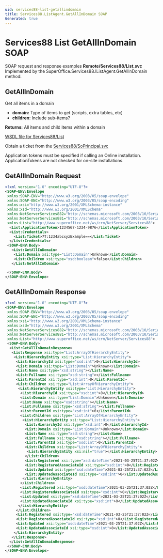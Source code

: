 ```yaml
---
uid: services88-list-getallindomain
title: Services88.ListAgent.GetAllInDomain SOAP
Generated: true
---
```


# Services88 List GetAllInDomain SOAP

SOAP request and response examples **Remote/Services88/List.svc**
Implemented by the <see cref="M:SuperOffice.Services88.IListAgent.GetAllInDomain">SuperOffice.Services88.IListAgent.GetAllInDomain</see> method.

## GetAllInDomain

Get all items in a domain

* **domain:** Type of items to get (scripts, extra tables, etc)
* **children:** Include sub-items?

**Returns:** All items and child items within a domain


[WSDL file for Services88/List](../Services88-List.md)

Obtain a ticket from the [Services88/SoPrincipal.svc](../SoPrincipal/index.md)

Application tokens must be specified if calling an Online installation. ApplicationTokens are not checked for on-site installations.

## GetAllInDomain Request

```xml
<?xml version="1.0" encoding="UTF-8"?>
<SOAP-ENV:Envelope
 xmlns:SOAP-ENV="http://www.w3.org/2003/05/soap-envelope"
 xmlns:SOAP-ENC="http://www.w3.org/2003/05/soap-encoding"
 xmlns:xsi="http://www.w3.org/2001/XMLSchema-instance"
 xmlns:xsd="http://www.w3.org/2001/XMLSchema"
 xmlns:NetServerServices882="http://schemas.microsoft.com/2003/10/Serialization/Arrays"
 xmlns:NetServerServices881="http://schemas.microsoft.com/2003/10/Serialization/"
 xmlns:List="http://www.superoffice.net/ws/crm/NetServer/Services88">
  <List:ApplicationToken>1234567-1234-9876</List:ApplicationToken>
  <List:Credentials>
    <List:Ticket>7T:1234abcxyzExample==</List:Ticket>
  </List:Credentials>
 <SOAP-ENV:Body>
   <List:GetAllInDomain>
    <List:Domain xsi:type="List:Domain">Unknown</List:Domain>
    <List:Children xsi:type="xsd:boolean">false</List:Children>
   </List:GetAllInDomain>

 </SOAP-ENV:Body>
</SOAP-ENV:Envelope>

```


## GetAllInDomain Response

```xml
<?xml version="1.0" encoding="UTF-8"?>
<SOAP-ENV:Envelope
 xmlns:SOAP-ENV="http://www.w3.org/2003/05/soap-envelope"
 xmlns:SOAP-ENC="http://www.w3.org/2003/05/soap-encoding"
 xmlns:xsi="http://www.w3.org/2001/XMLSchema-instance"
 xmlns:xsd="http://www.w3.org/2001/XMLSchema"
 xmlns:NetServerServices882="http://schemas.microsoft.com/2003/10/Serialization/Arrays"
 xmlns:NetServerServices881="http://schemas.microsoft.com/2003/10/Serialization/"
 xmlns:List="http://www.superoffice.net/ws/crm/NetServer/Services88">
 <SOAP-ENV:Body>
  <List:GetAllInDomainResponse>
   <List:Response xsi:type="List:ArrayOfHierarchyEntity">
    <List:HierarchyEntity xsi:type="List:HierarchyEntity">
     <List:HierarchyId xsi:type="xsd:int">0</List:HierarchyId>
     <List:Domain xsi:type="List:Domain">Unknown</List:Domain>
     <List:Name xsi:type="xsd:string"></List:Name>
     <List:Fullname xsi:type="xsd:string"></List:Fullname>
     <List:ParentId xsi:type="xsd:int">0</List:ParentId>
     <List:Children xsi:type="List:ArrayOfHierarchyEntity">
      <List:HierarchyEntity xsi:type="List:HierarchyEntity">
       <List:HierarchyId xsi:type="xsd:int">0</List:HierarchyId>
       <List:Domain xsi:type="List:Domain">Unknown</List:Domain>
       <List:Name xsi:type="xsd:string"></List:Name>
       <List:Fullname xsi:type="xsd:string"></List:Fullname>
       <List:ParentId xsi:type="xsd:int">0</List:ParentId>
       <List:Children xsi:type="List:ArrayOfHierarchyEntity">
        <List:HierarchyEntity xsi:type="List:HierarchyEntity">
         <List:HierarchyId xsi:type="xsd:int">0</List:HierarchyId>
         <List:Domain xsi:type="List:Domain">Unknown</List:Domain>
         <List:Name xsi:type="xsd:string"></List:Name>
         <List:Fullname xsi:type="xsd:string"></List:Fullname>
         <List:ParentId xsi:type="xsd:int">0</List:ParentId>
         <List:Children xsi:type="List:ArrayOfHierarchyEntity">
          <List:HierarchyEntity xsi:nil="true"></List:HierarchyEntity>
         </List:Children>
         <List:Registered xsi:type="xsd:dateTime">2021-03-25T21:37:02Z</List:Registered>
         <List:RegisteredAssociateId xsi:type="xsd:int">0</List:RegisteredAssociateId>
         <List:Updated xsi:type="xsd:dateTime">2021-03-25T21:37:02Z</List:Updated>
         <List:UpdatedAssociateId xsi:type="xsd:int">0</List:UpdatedAssociateId>
        </List:HierarchyEntity>
       </List:Children>
       <List:Registered xsi:type="xsd:dateTime">2021-03-25T21:37:02Z</List:Registered>
       <List:RegisteredAssociateId xsi:type="xsd:int">0</List:RegisteredAssociateId>
       <List:Updated xsi:type="xsd:dateTime">2021-03-25T21:37:02Z</List:Updated>
       <List:UpdatedAssociateId xsi:type="xsd:int">0</List:UpdatedAssociateId>
      </List:HierarchyEntity>
     </List:Children>
     <List:Registered xsi:type="xsd:dateTime">2021-03-25T21:37:02Z</List:Registered>
     <List:RegisteredAssociateId xsi:type="xsd:int">0</List:RegisteredAssociateId>
     <List:Updated xsi:type="xsd:dateTime">2021-03-25T21:37:02Z</List:Updated>
     <List:UpdatedAssociateId xsi:type="xsd:int">0</List:UpdatedAssociateId>
    </List:HierarchyEntity>
   </List:Response>
  </List:GetAllInDomainResponse>
 </SOAP-ENV:Body>
</SOAP-ENV:Envelope>

```

